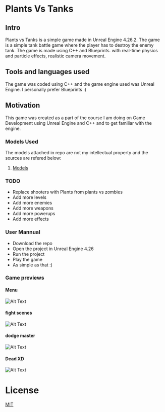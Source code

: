 # Plants Vs Tanks


<h2 align="left">Intro</h2>
Plants vs Tanks is a simple game made in Unreal Engine 4.26.2. The game is a simple tank battle game where the player has to destroy the enemy tank. The game is made using C++ and Blueprints. with real-time physics and particle effects, realistic camera movement.


<h2 align="left">Tools and languages used</h2>
The game was coded using C++ and the game engine used was Unreal Engine.
I personally prefer Blueprints :)


<h2 align="left">Motivation</h2>
This game was created as a part of the course I am doing on Game Development using Unreal Engine and C++ and to get familiar with the engine.
  
  
### Models Used
The models attached in repo are not my intellectual property and the sources are refered below:
1.  [Models](https://www.udemy.com/course/unrealblueprint/learn/lecture/15270106?start=0#overview)

### TODO
* Replace shooters with Plants from plants vs zombies
* Add more levels
* Add more enemies
* Add more weapons
* Add more powerups
* Add more effects


### User Mannual
* Download the repo
* Open the project in Unreal Engine 4.26
* Run the project
* Play the game
* As simple as that :)



### Game previews
#### Menu
![Alt Text](Game%20GIF's/ToonTanks1.gif)

#### fight scenes
![Alt Text](Game%20GIF's/InBattle.gif)

#### dodge master
![Alt Text](Game%20GIF's/InBattle2.gif)

#### Dead XD
![Alt Text](Game%20GIF's/ToonTanksDeath.gif)


# License
[MIT](https://choosealicense.com/licenses/mit/)
